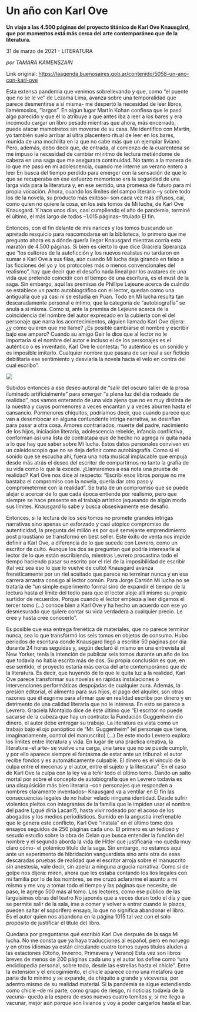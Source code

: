 # Un año con Karl Ove

**Un viaje a las 4.500 páginas del proyecto titánico de Karl Ove Knausgård, que por momentos está más cerca del arte contemporáneo que de la literatura.**

31 de marzo de 2021 - LITERATURA

_por TAMARA KAMENSZAIN_

Link original: https://laagenda.buenosaires.gob.ar/contenido/5058-un-ano-con-karl-ove



Esta extensa pandemia que venimos sobrellevando y que, como “el puente que no se le ve” de Lezama Lima, avanza sobre una temporalidad que parece desmentirse a sí misma- me despertó la necesidad de leer libros, llamémoslos, “largos”. En algún lugar Martín Kohan confiesa que le pasó algo parecido y que él lo atribuye a que antes iba a leer a los bares y era incómodo cargar un libro pesado mientras que ahora, más encerrado, puede atacar mamotretos sin moverse de su casa. Me identifico con Martín, yo también suelo arribar al ultra placentero ritual de leer en los bares, munida de una mochilita en la que no cabe más que un ejemplar liviano. Pero, además, debo decir que, de entrada, al comienzo de la cuarentena se me impuso la necesidad de cambiar mi ritmo de lectura metiéndome de cabeza en una saga que me asegurara continuidad. No tanto a la manera de lo que me pasó en mi adolescencia, cuando me interné un verano entero a leer En busca del tiempo perdido para emerger con la sensación de que lo que se recuperaba en ese esfuerzo memorioso era la seguridad de una larga vida para la literatura y, en ese sentido, una promesa de futuro para mi propia vocación. Ahora, cuando los límites del campo literario –y sobre todo los de la novela, su producto más exitoso– son cada vez más difusos, caí, como quien no quiere la cosa, en los seis tomos de Mi lucha, de Karl Ove Knausgard. Y hace unos días, casi cumpliendo el año de pandemia, terminé el último, el más largo de todos –1.015 páginas– titulado El fin.




Entonces, con el fin delante de mis narices y los tomos buscando un apretado resquicio para reacomodarse en la biblioteca, lo primero que me pregunto ahora es a dónde quería llegar Knausgard mientras corría esta maratón de 4.500 páginas. Si bien es cierto lo que dice Graciela Speranza que “los cultores de la autoficción y los nuevos realistas no tardaron en sumar a Karl Ove a sus filas, aún cuando Mi lucha deja girando en falso a las ficciones del yo y los protocoles más o menos convencionales del realismo”, hay que decir que el desafío nada lineal por los avatares de una vida que pretende coincidir con el tiempo de una escritura, es el must de la saga. Sin embargo, aquí las premisas de Phillipe Lejeune acerca de cuándo se establece un pacto autobiográfico con el lector, quedan como una antigualla que ya casi ni se estudia en Puan. Todo en Mi lucha resulta tan descaradamente personal e íntimo, que la categoría de “autobiografía” se anula a sí misma. Como si, ante la premisa de Lejeune acerca de la coincidencia del nombre del autor expresado en la cubierta con el del personaje que narra los acontecimientos, alguien llamado Karl Ove dijera: ¿y cómo quieren que me llame? ¿Es posible cambiarse el nombre y escribir bajo ese amparo? Cuando su amigo Geir le dice que al lector no le importaría si el nombre del autor e incluso el de los personajes es el auténtico o es inventado, Karl Ove le contesta: “lo auténtico es un sonido y es imposible imitarlo. Cualquier nombre que pasara de ser real a ser ficticio debilitaría ese sentimiento y desviaría la novela hacia el velo en contra del cual escribo”.




![](https://cdn.flowlikemusic.com/files/images/45768/6fa7c9b5-a32d-45bb-98b0-75d6d638cdf7.jpeg)




Subidos entonces a ese deseo autoral de “salir del oscuro taller de la prosa iluminado artificialmente” para emerger “a plena luz del día rodeado de realidad”, nos vamos enterando de una vida ajena que no es muy distinta de la nuestra y cuyos pormenores a veces encantan y a veces aburren hasta el cansancio. Pormenores chiquitos, podríamos decir, que cuando parece que van a desembocar en alguna contundente intriga narrativa, se desinflan para pasar a otra cosa. Amores contrariados, muerte del padre, nacimiento de los hijos, iniciación literaria, adolescencia rebelde, infancia conflictiva, conforman así una lista de contratapa que de hecho no agrega ni quita nada a lo que hay que saber sobre Mi lucha. Estos datos personales conviven en un caleidoscopio que no se deja definir como autobiografía. Como si el sonido que se escucha ahí, fuera una nota musical implacable que empuja desde más atrás el deseo del escritor de compartirnos no tanto la grafía de su vida como lo que la excede. ¿Llamaremos a esa nota una prueba de realidad? Karl Ove nos dice al respecto: “Escribí esos libros porque no me bastaba el compromiso con la novela, quería dar otro paso y comprometerme con la realidad”. Se trata de un compromiso que se puede alejar o acercar de lo que cada época entiende por realismo, pero que siempre se hace presente en el trabajo artístico jaqueando de algún modo sus límites. Knausgard lo sabe y busca obsesivamente ese desafío.




Entonces, si la lectura de los seis tomos no promete grandes intrigas narrativas sino apenas un esforzado y casi utópico compromiso de autenticidad, la pregunta del millón es por qué semejante emprendimiento post proustiano se transformó en best seller. Este éxito de venta nos impide definir a Karl Ove, a diferencia de lo que sucede con Levrero, como un escritor de culto. Aunque los dos se preguntan qué podría interesarle al lector de lo que están escribiendo, mientras Levrero procastina todo el tiempo haciendo pasar su escrito por el riel de la imposibilidad de escribir (tal vez sea eso lo que lo vuelve de culto) Knausgard avanza frenéticamente por un riel aceitado que parece no terminar nunca y en esa carrera arrastra consigo al lector común. Para Jorge Carrión Mi lucha no se trataría de “un simple experimento formal sino de expandir el tiempo de la lectura hasta el límite del tedio para que el lector aloje allí mismo su propio surtidor de recuerdos. Porque cuando el lector empieza a leer digamos el tercer tomo (…) conoce bien a Karl Ove y ha hecho un acuerdo con ese yo desmesurado que quiere contar su vida verdadera a cualquier precio. Le cree y hasta cree conocerlo”.




Es posible que esa entrega frenética de materiales, que no parece terminar nunca, sea lo que transformó los seis tomos en objetos de consumo. Hubo períodos de escritura donde Knausgard llegó a escribir 50 páginas por día durante 24 horas seguidas y, según declaró él mismo en una entrevista al New Yorker, tenía la intención de publicar seis tomos durante un año de los que todavía no había escrito más de dos. Su propia conclusión es que, en ese sentido, el proyecto estaría más cerca del arte contemporáneo que de la literatura. Es decir, que huyendo de lo que le quita luz a la realidad, Karl Ove parece transformar sus novelas en rápidas instalaciones o intervenciones performáticas despojadas de cualquier aura. Además, la presión editorial, el alimento para sus hijos, el pago del alquiler, son otras razones que él esgrime para afirmar que en realidad escribe por dinero y en detrimento de una calidad literaria que no le interesa. En esto se parece a Levrero. Graciela Montaldo dice de éste último que “El escritor no puede sacarse de la cabeza que hay un contrato: la Fundación Guggenheim dio dinero, el autor debe entregar su trabajo. La literatura es vista como un trabajo bajo el ojo panóptico de “Mr. Guggenheim” (el personaje que tiene, imaginariamente, control del manuscrito) (…) De este modo Levrero explora los límites entre literatura y vida. En lugar de una práctica creativa, la literatura –el arte– se vuelve una carga, una tarea que no se puede cumplir, y por ello aparece siempre el fantasma de estar ante un tribunal: el autor recibe fondos y es automáticamente culpable. El dinero es el vínculo de la culpa entre el mecenas y el autor, entre el sujeto y la literatura”. En el caso de Karl Ove la culpa con la ley va a teñir todo el último tomo. Dando un salto mortal por sobre el concepto de autobiografía que en Levrero todavía es una disquisición más bien literaria –con personajes que responden a nombres claramente inventados– Knausgard va a ventilar en El fin las consecuencias legales de no haber velado ninguna identidad. Desde sufrir violentos pleitos con integrantes de la familia que le impiden usar el nombre del padre (¿qué diría Lacan?), hasta vivir rodeado por el acoso de los abogados y los medios periodísticos. Sumido en la angustia irrefrenable que le genera este conflicto, Karl Ove “instala” en el último tomo dos ensayos seguidos de 250 páginas cada uno. El primero es un tedioso y sesudo estudio sobre la obra de Celan que busca entender la función del nombre y el segundo aborda la vida de Hitler que justificaría -no queda muy claro cómo- el polémico título de la saga. Sin embargo, no estamos aquí ante un experimento de hibridación vanguardista sino ante otra de esas descaradas pruebas de realidad que el escritor arroja sobre el manuscrito sin anestesia, vale decir, sin apelar a ninguna argucia narrativa. Como si de golpe nos dijera: miren, ahora que les estaba contando los líos legales con mi familia por lo de los nombres, se me cruzó aclararme el asunto a mí mismo y me voy a tomar todo el tiempo y las páginas que necesite, de paso, le agrego 500 más al tomo. Los lectores, como ese público de las larguísimas obras del teatro No japonés que a veces duran todo el día y que se permite salir de la sala, irse a comer y volver a entrar cuando le plazca, pueden saltar el soporífero ensayo, lo que no significa abandonar el libro. Es el autor quien nos abandona en la página 1015 tal vez con el solo propósito de justificar el título del libro.




Quedaría por preguntarse qué escribió Karl Ove después de la saga Mi lucha. No me consta que ya haya traducciones al español, pero en noruego y en otros idiomas ya están circulando cuatro tomos cuyos títulos aluden a las estaciones (Otoño, Invierno, Primavera y Verano) Esta vez son libros breves de menos de 200 páginas cada uno y el autor los define como “una enciclopedia personal, sobre todo, desde las estrellas hasta el chicle”. Entre la extensión y el encogimiento, el chicle aparece como una metáfora que parte de lo mínimo y se expande, de chiquito a grande y viceversa, por adentro mismo de su realidad material. Si la pandemia se sigue extendiendo como chicle –de mi parte, como grupo de riesgo, ni noticias todavía de la vacuna– quedo a la espera de esos nuevos cuatro tomitos y, si me llego a vacunar, mejor aún porque son livianos y voy a poder cargarlos hasta el bar.



